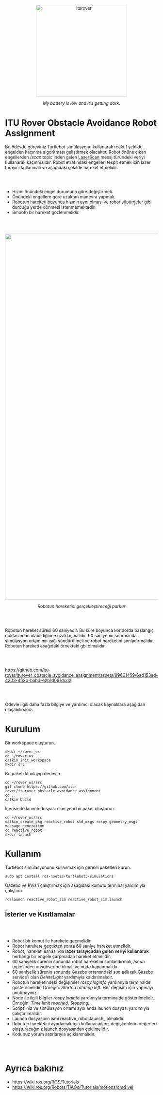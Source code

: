 <p align="center">
  <img src="https://github.com/itu-rover/iturover_obstacle_avoidance_assignment/assets/99661459/ac4adfa5-b237-4c0e-9f1e-56532de83b65" alt="iturover" width="300"/>
</p>
<p align="center">
  <em>My battery is low and it's getting dark.</em>
</p>


# ITU Rover Obstacle Avoidance Robot Assignment

Bu ödevde göreviniz Turtlebot simülasyonu kullanarak reaktif şekilde engelden kaçınma algoritması geliştirmek olacaktır. Robot önüne çıkan engellerden _/scan_ topic'inden gelen [LaserScan](https://docs.ros.org/en/api/sensor_msgs/html/msg/LaserScan.html) mesaj türündeki veriyi kullanarak kaçınmalıdır. Robot etrafındaki engelleri tespit etmek için lazer tarayıcı kullanmalı ve aşağıdaki şekilde hareket etmelidir.

<br>
<br>




* Hızını önündeki engel durumuna göre değiştirmeli.
* Önündeki engellere göre uzaktan manevra yapmalı.
* Robotun hareketi boyunca hızının aynı olması ve robot süpürgeler gibi durduğu yerde dönmesi istenmemektedir.
* Smooth bir hareket gözlenmelidir.


<br>
<br>




<p align="center">
  <img src="https://github.com/itu-rover/iturover_obstacle_avoidance_assignment/assets/99661459/e3828def-fe18-4531-a2a4-796c0e6797b1" alt="harita" width="1200"/>
</p>
<p align="center">
  <em>Robotun hareketini gerçekleştireceği parkur</em>
</p>
<br>
<br>




Robotun hareket süresi 60 saniyedir. Bu süre boyunca koridorda başlangıç noktasından olabildiğince uzaklaşmalıdır. 60 saniyenin sonrasında simülasyon ortamının ışığı söndürülmeli ve robot hareketini sonladırmalıdır. Robotun hareketi aşağıdaki örnekteki gbi olmalıdır.

<br>
<br>






https://github.com/itu-rover/iturover_obstacle_avoidance_assignment/assets/99661459/6ad153ed-4203-452b-babd-e2b1d091dcd2






<br>
<br>



Ödevle ilgili daha fazla bilgiye ve yardımcı olacak kaynaklara aşağıdan ulaşabilirsiniz.

# Kurulum

Bir workspace oluşturun.

```
mkdir ~/rover_ws
cd ~/rover_ws
catkin_init_workspace
mkdir src
```

Bu paketi klonlayıp derleyin.

```
cd ~/rover_ws/src
git clone https://github.com/itu-rover/iturover_obstacle_avoidance_assignment
cd ..
catkin build
```
İçerisinde launch dosyası olan yeni bir paket oluşturun.

```
cd ~/rover_ws/src
catkin_create_pkg reactive_robot std_msgs rospy geometry_msgs message_generation
cd reactive_robot
mkdir launch
```


# Kullanım

Turtlebot simülasyonunu kullanmak için gerekli paketleri kurun.

`
sudo apt install ros-noetic-turtlebot3-simulations
`

Gazebo ve RViz'i çalıştırmak için aşağıdaki komutu terminal yardımıyla çalıştırın.

`
roslaunch reactive_robot_sim reactive_robot_sim.launch
`


## İsterler ve Kısıtlamalar
<br>
<br>




* Robot bir komut ile harekete geçmelidir.
* Robot harekete geçtikten sonra 60 saniye hareket etmelidir.
* Robot, hareketi esnasında **lazer tarayıcadan gelen veriyi kullanarak** herhangi bir engele çarpmadan hareket etmelidir.
* 60 saniyelik sürenin sonunda robot hareketini sonlandırmalı, _/scan_ topic'inden unsubscribe olmalı ve node kapanmalıdır.
* 60 saniyelik sürenin sonunda Gazebo ortamındaki _sun_ adlı ışık Gazebo service'i olan _DeleteLight_ yardımıyla kaldırılmalıdır. 
* Robotun hareketindeki değişimler _rospy.loginfo_ yardımıyla terminalde gösterilmelidir. Örneğin: _Started rotating left._ Her değişim için yapmayı unutmayınız.
* Node ile ilgili bilgiler _rospy.loginfo_ yardımıyla terminalde gösterilmelidir. Örneğin: _Time limit reached. Stopping..._
* Script'iniz ve simülasyon ortamı aynı anda launch dosyası yardımıyla çalıştırılmalıdır.
* Launch dosyasının ismi reactive_robot.launch_ olmalıdır.
* Robotun hareketini ayarlamak için kullanacağınız değişkenlerin değerleri oluşturacağınız launch dosyasından çekilmelidir.
* Kodunuz yorum satırlarıyla açıklanmalıdır.

<br>
<br>




# Ayrıca bakınız

* https://wiki.ros.org/ROS/Tutorials
* https://wiki.ros.org/Robots/TIAGo/Tutorials/motions/cmd_vel
